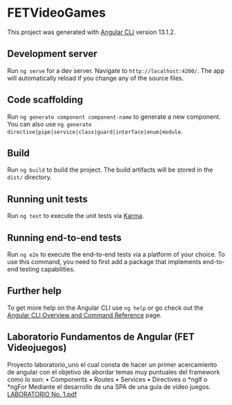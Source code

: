 # FETVideoGames

This project was generated with [Angular CLI](https://github.com/angular/angular-cli) version 13.1.2.

## Development server

Run `ng serve` for a dev server. Navigate to `http://localhost:4200/`. The app will automatically reload if you change any of the source files.

## Code scaffolding

Run `ng generate component component-name` to generate a new component. You can also use `ng generate directive|pipe|service|class|guard|interface|enum|module`.

## Build

Run `ng build` to build the project. The build artifacts will be stored in the `dist/` directory.

## Running unit tests

Run `ng test` to execute the unit tests via [Karma](https://karma-runner.github.io).

## Running end-to-end tests

Run `ng e2e` to execute the end-to-end tests via a platform of your choice. To use this command, you need to first add a package that implements end-to-end testing capabilities.

## Further help

To get more help on the Angular CLI use `ng help` or go check out the [Angular CLI Overview and Command Reference](https://angular.io/cli) page.

## Laboratorio Fundamentos de Angular (FET Videojuegos)

Proyecto laboratorio_uno el cual consta de hacer un primer acercamiento de angular con el objetivo de abordar temas muy puntuales del framework como lo son: 
• Components 
• Routes 
• Services 
• Directives o *ngIf o *ngFor
Mediante el desarrollo de una SPA de una guía de vídeo juegos.
[LABORATORIO No. 1.pdf](https://github.com/SantiiPosada/FETVideoGames_laboratorio_uno/files/7876163/LABORATORIO.No.1.pdf)


